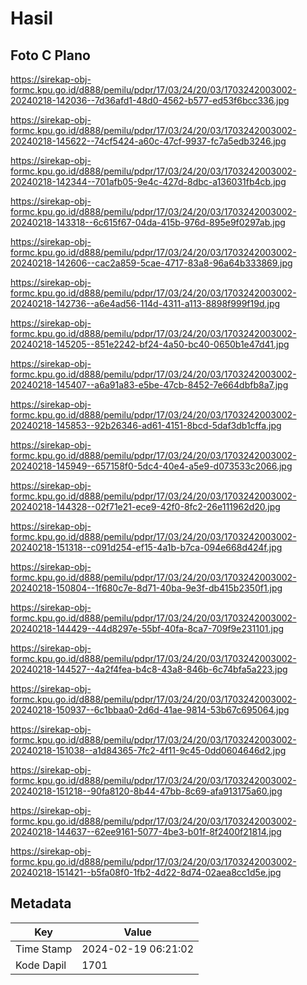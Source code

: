 # Hasil

## Foto C Plano

https://sirekap-obj-formc.kpu.go.id/d888/pemilu/pdpr/17/03/24/20/03/1703242003002-20240218-142036--7d36afd1-48d0-4562-b577-ed53f6bcc336.jpg

https://sirekap-obj-formc.kpu.go.id/d888/pemilu/pdpr/17/03/24/20/03/1703242003002-20240218-145622--74cf5424-a60c-47cf-9937-fc7a5edb3246.jpg

https://sirekap-obj-formc.kpu.go.id/d888/pemilu/pdpr/17/03/24/20/03/1703242003002-20240218-142344--701afb05-9e4c-427d-8dbc-a136031fb4cb.jpg

https://sirekap-obj-formc.kpu.go.id/d888/pemilu/pdpr/17/03/24/20/03/1703242003002-20240218-143318--6c615f67-04da-415b-976d-895e9f0297ab.jpg

https://sirekap-obj-formc.kpu.go.id/d888/pemilu/pdpr/17/03/24/20/03/1703242003002-20240218-142606--cac2a859-5cae-4717-83a8-96a64b333869.jpg

https://sirekap-obj-formc.kpu.go.id/d888/pemilu/pdpr/17/03/24/20/03/1703242003002-20240218-142736--a6e4ad56-114d-4311-a113-8898f999f19d.jpg

https://sirekap-obj-formc.kpu.go.id/d888/pemilu/pdpr/17/03/24/20/03/1703242003002-20240218-145205--851e2242-bf24-4a50-bc40-0650b1e47d41.jpg

https://sirekap-obj-formc.kpu.go.id/d888/pemilu/pdpr/17/03/24/20/03/1703242003002-20240218-145407--a6a91a83-e5be-47cb-8452-7e664dbfb8a7.jpg

https://sirekap-obj-formc.kpu.go.id/d888/pemilu/pdpr/17/03/24/20/03/1703242003002-20240218-145853--92b26346-ad61-4151-8bcd-5daf3db1cffa.jpg

https://sirekap-obj-formc.kpu.go.id/d888/pemilu/pdpr/17/03/24/20/03/1703242003002-20240218-145949--657158f0-5dc4-40e4-a5e9-d073533c2066.jpg

https://sirekap-obj-formc.kpu.go.id/d888/pemilu/pdpr/17/03/24/20/03/1703242003002-20240218-144328--02f71e21-ece9-42f0-8fc2-26e111962d20.jpg

https://sirekap-obj-formc.kpu.go.id/d888/pemilu/pdpr/17/03/24/20/03/1703242003002-20240218-151318--c091d254-ef15-4a1b-b7ca-094e668d424f.jpg

https://sirekap-obj-formc.kpu.go.id/d888/pemilu/pdpr/17/03/24/20/03/1703242003002-20240218-150804--1f680c7e-8d71-40ba-9e3f-db415b2350f1.jpg

https://sirekap-obj-formc.kpu.go.id/d888/pemilu/pdpr/17/03/24/20/03/1703242003002-20240218-144429--44d8297e-55bf-40fa-8ca7-709f9e231101.jpg

https://sirekap-obj-formc.kpu.go.id/d888/pemilu/pdpr/17/03/24/20/03/1703242003002-20240218-144527--4a2f4fea-b4c8-43a8-846b-6c74bfa5a223.jpg

https://sirekap-obj-formc.kpu.go.id/d888/pemilu/pdpr/17/03/24/20/03/1703242003002-20240218-150937--6c1bbaa0-2d6d-41ae-9814-53b67c695064.jpg

https://sirekap-obj-formc.kpu.go.id/d888/pemilu/pdpr/17/03/24/20/03/1703242003002-20240218-151038--a1d84365-7fc2-4f11-9c45-0dd0604646d2.jpg

https://sirekap-obj-formc.kpu.go.id/d888/pemilu/pdpr/17/03/24/20/03/1703242003002-20240218-151218--90fa8120-8b44-47bb-8c69-afa913175a60.jpg

https://sirekap-obj-formc.kpu.go.id/d888/pemilu/pdpr/17/03/24/20/03/1703242003002-20240218-144637--62ee9161-5077-4be3-b01f-8f2400f21814.jpg

https://sirekap-obj-formc.kpu.go.id/d888/pemilu/pdpr/17/03/24/20/03/1703242003002-20240218-151421--b5fa08f0-1fb2-4d22-8d74-02aea8cc1d5e.jpg


## Metadata

| Key        | Value               |
| ---------- | ------------------- |
| Time Stamp | 2024-02-19 06:21:02 |
| Kode Dapil | 1701                |



